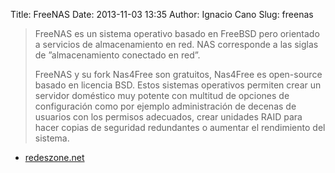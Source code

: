 Title: FreeNAS
Date: 2013-11-03 13:35
Author: Ignacio Cano
Slug: freenas

> FreeNAS es un sistema operativo basado en FreeBSD pero orientado a
> servicios de almacenamiento en red. NAS corresponde a las siglas de
> ”almacenamiento conectado en red”.
>
> FreeNAS y su fork Nas4Free son gratuitos, Nas4Free es open-source
> basado en licencia BSD. Estos sistemas operativos permiten crear un
> servidor doméstico muy potente con multitud de opciones de
> configuración como por ejemplo administración de decenas de usuarios
> con los permisos adecuados, crear unidades RAID para hacer copias de
> seguridad redundantes o aumentar el rendimiento del sistema.

- [redeszone.net][]

  [redeszone.net]: http://www.redeszone.net/fabrica-tu-nas-servidor-de-archivos-con-freenas/
    "FreeNAS"
